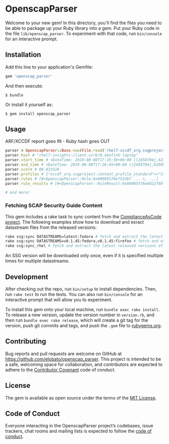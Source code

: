 # OpenscapParser

Welcome to your new gem! In this directory, you'll find the files you need to be able to package up your Ruby library into a gem. Put your Ruby code in the file `lib/openscap_parser`. To experiment with that code, run `bin/console` for an interactive prompt.

## Installation

Add this line to your application's Gemfile:

```ruby
gem 'openscap_parser'
```

And then execute:

    $ bundle

Or install it yourself as:

    $ gem install openscap_parser

## Usage

ARF/XCCDF report goes IN - Ruby hash goes OUT

```rb
parser = OpenscapParser::Base.new(File.read('rhel7-xccdf_org.ssgproject.content_profile_standard.xml'))
parser.host # "rhel7-insights-client.virbr0.akofink-laptop"
parser.start_time # <DateTime: 2019-08-08T17:25:50+00:00 ((2458704j,62750s,0n),+0s,2299161j)>
parser.end_time # <DateTime: 2019-08-08T17:26:45+00:00 ((2458704j,62805s,0n),+0s,2299161j)>
parser.score # 80.833328
parser.profiles # {"xccdf_org.ssgproject.content_profile_standard"=>"Standard System Security Profile for Red Hat Enterprise Linux 7"}
parser.rules # [#<OpenscapParser::Rule:0x00005576e752db7 ... >, ...]
parser.rule_results # [#<OpenscapParser::RuleResult:0x00005576e8022f60 @id="xccdf_org.ssgproject.content_rule_package_rsh_removed", @result="notselected">, ...]

# and more!
```

### Fetching SCAP Security Guide Content

This gem includes a rake task to sync content from the [ComplianceAsCode project](https://github.com/ComplianceAsCode/content). The following examples show how to download and exract datastream files from the released versions:

```sh
rake ssg:sync DATASTREAMS=latest:fedora # fetch and extract the latest fedora datastream
rake ssg:sync DATASTREAMS=v0.1.45:fedora,v0.1.45:firefox # fetch and extract tag v0.1.45 for fedora and firefox datastreams
rake ssg:sync_rhel # fetch and extract the latest released versions of the RHEL 6, 7, and 8 datastreams
```

An SSG version will be downloaded only once, even if it is specified multiple times for multiple datastreams.

## Development

After checking out the repo, run `bin/setup` to install dependencies. Then, run `rake test` to run the tests. You can also run `bin/console` for an interactive prompt that will allow you to experiment.

To install this gem onto your local machine, run `bundle exec rake install`. To release a new version, update the version number in `version.rb`, and then run `bundle exec rake release`, which will create a git tag for the version, push git commits and tags, and push the `.gem` file to [rubygems.org](https://rubygems.org).

## Contributing

Bug reports and pull requests are welcome on GitHub at https://github.com/elobato/openscap_parser. This project is intended to be a safe, welcoming space for collaboration, and contributors are expected to adhere to the [Contributor Covenant](http://contributor-covenant.org) code of conduct.

## License

The gem is available as open source under the terms of the [MIT License](https://opensource.org/licenses/MIT).

## Code of Conduct

Everyone interacting in the OpenscapParser project’s codebases, issue trackers, chat rooms and mailing lists is expected to follow the [code of conduct](https://github.com/elobato/openscap_parser/blob/master/CODE_OF_CONDUCT.md).

